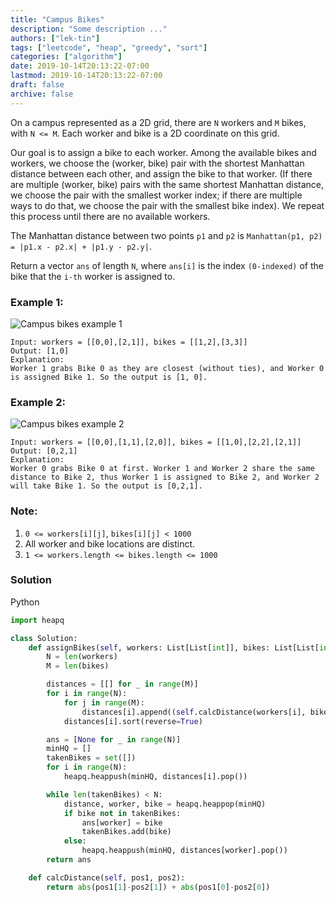 ```yaml
---
title: "Campus Bikes"
description: "Some description ..."
authors: ["lek-tin"]
tags: ["leetcode", "heap", "greedy", "sort"]
categories: ["algorithm"]
date: 2019-10-14T20:13:22-07:00
lastmod: 2019-10-14T20:13:22-07:00
draft: false
archive: false
---
```

On a campus represented as a 2D grid, there are `N` workers and `M` bikes, with `N <= M`. Each worker and bike is a 2D coordinate on this grid.  

Our goal is to assign a bike to each worker. Among the available bikes and workers, we choose the (worker, bike) pair with the shortest Manhattan distance between each other, and assign the bike to that worker. (If there are multiple (worker, bike) pairs with the same shortest Manhattan distance, we choose the pair with the smallest worker index; if there are multiple ways to do that, we choose the pair with the smallest bike index). We repeat this process until there are no available workers.  

The Manhattan distance between two points `p1` and `p2` is `Manhattan(p1, p2) = |p1.x - p2.x| + |p1.y - p2.y|`.  

Return a vector `ans` of length `N`, where `ans[i]` is the index `(0-indexed)` of the bike that the `i-th` worker is assigned to.  

### Example 1:
![Campus bikes example 1](/img/post/campus-bikes-exmaple-1.png)
```
Input: workers = [[0,0],[2,1]], bikes = [[1,2],[3,3]]
Output: [1,0]
Explanation: 
Worker 1 grabs Bike 0 as they are closest (without ties), and Worker 0 is assigned Bike 1. So the output is [1, 0].
```
### Example 2:
![Campus bikes example 2](/img/post/campus-bikes-exmaple-2.png)
```
Input: workers = [[0,0],[1,1],[2,0]], bikes = [[1,0],[2,2],[2,1]]
Output: [0,2,1]
Explanation: 
Worker 0 grabs Bike 0 at first. Worker 1 and Worker 2 share the same distance to Bike 2, thus Worker 1 is assigned to Bike 2, and Worker 2 will take Bike 1. So the output is [0,2,1].
```

### Note:
1. `0 <= workers[i][j]`, `bikes[i][j] < 1000`
2. All worker and bike locations are distinct.
3. `1 <= workers.length <= bikes.length <= 1000`


### Solution
Python
```python
import heapq

class Solution:
    def assignBikes(self, workers: List[List[int]], bikes: List[List[int]]) -> List[int]:
        N = len(workers)
        M = len(bikes)

        distances = [[] for _ in range(M)]
        for i in range(N):
            for j in range(M):
                distances[i].append((self.calcDistance(workers[i], bikes[j]), i, j))
            distances[i].sort(reverse=True)

        ans = [None for _ in range(N)]
        minHQ = []
        takenBikes = set([])
        for i in range(N):
            heapq.heappush(minHQ, distances[i].pop())

        while len(takenBikes) < N:
            distance, worker, bike = heapq.heappop(minHQ)
            if bike not in takenBikes:
                ans[worker] = bike
                takenBikes.add(bike)
            else:
                heapq.heappush(minHQ, distances[worker].pop())
        return ans

    def calcDistance(self, pos1, pos2):
        return abs(pos1[1]-pos2[1]) + abs(pos1[0]-pos2[0])
```